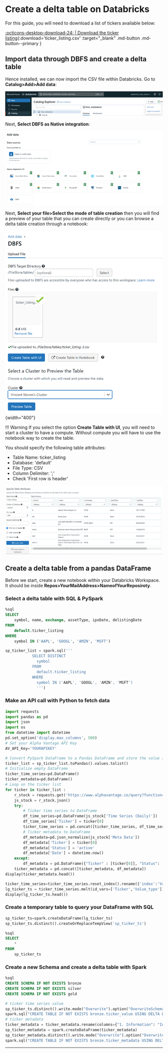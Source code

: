# Create a delta table on Databricks

For this guide, you will need to download a list of tickers available below:

[:octicons-desktop-download-24: | Download the ticker listing](../../../assets/files/ticker_listing.csv){:download='ticker_listing.csv' :target="_blank" .md-button .md-button--primary }

## Import data through DBFS and create a delta table

Hence installed, we can now import the CSV file within Databricks. Go to **Catalog>Add>Add data**:

![image](../../../assets/images/azure_databricks_add_data_dbfs.png)

Next, **Select DBFS as Native integration**:

![image](../../../assets/images/azure_databricks_sleect_dbfs.png)

Next, **Select your file>Select the mode of table creation** then you will find a preview of your table that you can create directly or you can browse a delta table creation through a notebook:

![image](../../../assets/images/azure_databricks_upload_file.png){width="400"}

!!! Warning
    If you select the option **Create Table with UI**, you will need to start a cluster to have a compute. Without compute you will have to use the notebook way to create the table.

You should specify the following table attributes:

- Table Name: ticker_listing
- Database: 'default'
- File Type: CSV
- Column Delimiter: ';'
- Check 'First row is header'

![image](../../../assets/images/azure_databricks_upload_file_result.png)

## Create a delta table from a pandas DataFrame

Before we start, create a new notebook within your Databricks Workspace. It should be inside **Repos>YourMailAddress>NameofYourReposiroty**.

### Select a delta table with SQL & PySpark

```sql title="Select & analyse your delta table newly created"
%sql
SELECT 
    symbol, name, exchange, assetType, ipoDate, delistingDate
FROM
    default.ticker_listing
WHERE 
    symbol IN ('AAPL', 'GOOGL', 'AMZN', 'MSFT')
```

```sql title="Store the result of your SQL query within a pyspark variable"
sp_ticker_list = spark.sql('''
            SELECT DISTINCT 
              symbol 
            FROM 
              default.ticker_listing
            WHERE 
              symbol IN ('AAPL', 'GOOGL', 'AMZN', 'MSFT')
              ''')
```

### Make an API call with Python to fetch data

```python title="Import Python packages"
import requests
import pandas as pd
import json
import os
from datetime import datetime
pd.set_option('display.max_columns', 500)
# Set your Alpha Vantage API Key
AV_API_Key='YOURAPIKEY'
```

```python title="Extract data from ticker through AlphaVantageAPI"
# Convert PySpark DataFrame to a Pandas DataFrame and store the value in a list
ticker_list = sp_ticker_list.toPandas().values.tolist()
# Initialize empty DataFrame
ticker_time_series=pd.DataFrame()
ticker_metadata=pd.DataFrame()
# Loop on the ticker list
for ticker in ticker_list :
    r_stock = requests.get('https://www.alphavantage.co/query?function=TIME_SERIES_DAILY&outputsize=full&symbol={ticker}&apikey={apiKey}'.format(apiKey=AV_API_Key, ticker=ticker[0]))
    js_stock = r_stock.json()
    try:
        # Ticker time series to DataFrame
        df_time_series=pd.DataFrame(js_stock['Time Series (Daily)'])
        df_time_series['Ticker'] = ticker[0]
        ticker_time_series = pd.concat([ticker_time_series, df_time_series])
        # Ticker metadata to DataFrame
        df_metadata=pd.json_normalize(js_stock['Meta Data'])
        df_metadata['Ticker'] = ticker[0]
        df_metadata['Status'] = 'active'
        df_metadata['Date'] = datetime.now()
    except:
        df_metadata = pd.DataFrame({"Ticker" : [ticker[0]], "Status": ["inactive"] , "Date":[ datetime.now()]})
    ticker_metadata = pd.concat([ticker_metadata, df_metadata])
display(ticker_metadata.head())
```

```python title="Long to wide"
ticker_time_series=ticker_time_series.reset_index().rename({'index':'Value_type'}, axis=1)
lg_ticker_ts = ticker_time_series.melt(id_vars=['Ticker','Value_type'])
display(lg_ticker_ts.head())
```

### Create a temporary table to query your DataFrame with SQL

```python title="Pandas to spark DataFrame and create a temporary view"
sp_ticker_ts=spark.createDataFrame(lg_ticker_ts)
sp_ticker_ts.distinct().createOrReplaceTempView('sp_ticker_ts')
```

```sql title="Query the temp view"
%sql
SELECT 
    * 
FROM
    sp_ticker_ts
```

### Create a new Schema and create a delta table with Spark

```sql title="Create medaillon schema"
%sql
CREATE SCHEMA IF NOT EXISTS bronze
CREATE SCHEMA IF NOT EXISTS silver
CREATE SCHEMA IF NOT EXISTS gold
```

```python title="Write a delta file and create a table from the file location"
# ticker time series value
sp_ticker_ts.distinct().write.mode("Overwrite").option("OverwriteSchema", "true").format("delta").save("/FileStore/bronze/ticker_value") 
spark.sql("CREATE TABLE IF NOT EXISTS bronze.ticker_value USING DELTA LOCATION '/FileStore/bronze/ticker_value'")
# ticker metadata
ticker_metadata = ticker_metadata.rename(columns={"1. Information": "Information", "2. Symbol": "Symbol", "3. Last Refreshed": "Last_Refreshed", "4. Output Size" : "Output_Size", "5. Time Zone" : "Time_Zone"})
sp_ticker_metadata = spark.createDataFrame(ticker_metadata)
sp_ticker_metadata.distinct().write.mode("Overwrite").option("OverwriteSchema", "true").format("delta").save("/FileStore/bronze/ticker_metadata") 
spark.sql("CREATE TABLE IF NOT EXISTS bronze.ticker_metadata USING DELTA LOCATION '/FileStore/bronze/ticker_metadata'")
```

---
